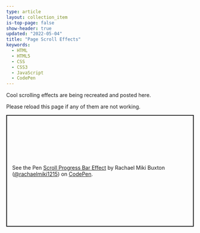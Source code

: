 ```yaml
---
type: article
layout: collection_item
is-top-page: false
show-header: true
updated: "2022-05-04"
title: "Page Scroll Effects"
keywords:
  - HTML
  - HTML5
  - CSS
  - CSS3
  - JavaScript
  - CodePen
---
```


Cool scrolling effects are being recreated and posted here.

Please reload this page if any of them are not working.


<p class="codepen" data-height="300" data-default-tab="js,result" data-slug-hash="mdXJQMB" data-user="rachaelmiki1215" style="height: 300px; box-sizing: border-box; display: flex; align-items: center; justify-content: center; border: 2px solid; margin: 1em 0; padding: 1em;">
  <span>See the Pen <a href="https://codepen.io/rachaelmiki1215/pen/mdXJQMB">
  Scroll Progress Bar Effect</a> by Rachael Miki Buxton (<a href="https://codepen.io/rachaelmiki1215">@rachaelmiki1215</a>)
  on <a href="https://codepen.io">CodePen</a>.</span>
</p>
<script async src="https://cpwebassets.codepen.io/assets/embed/ei.js"></script>